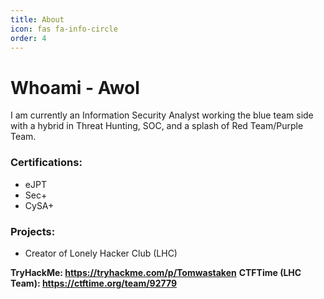 ```yaml
---
title: About
icon: fas fa-info-circle
order: 4
---
```


# Whoami - Awol

I am currently an Information Security Analyst working the blue team side with a hybrid in Threat Hunting, SOC, and a splash of Red Team/Purple Team. 

### Certifications: 
* eJPT
* Sec+
* CySA+

### Projects:
* Creator of Lonely Hacker Club (LHC)

**TryHackMe: https://tryhackme.com/p/Tomwastaken**
**CTFTime (LHC Team): https://ctftime.org/team/92779**
